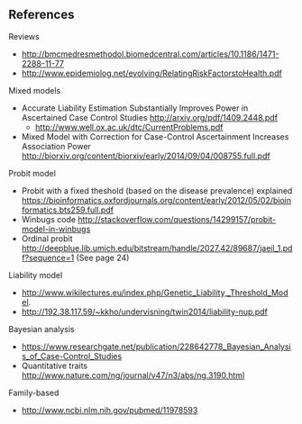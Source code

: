 ## References

Reviews

* http://bmcmedresmethodol.biomedcentral.com/articles/10.1186/1471-2288-11-77
* http://www.epidemiolog.net/evolving/RelatingRiskFactorstoHealth.pdf

Mixed models

* Accurate Liability Estimation Substantially Improves Power in Ascertained Case Control Studies http://arxiv.org/pdf/1409.2448.pdf
    * http://www.well.ox.ac.uk/dtc/CurrentProblems.pdf
* Mixed Model with Correction for Case-Control Ascertainment Increases Association Power http://biorxiv.org/content/biorxiv/early/2014/09/04/008755.full.pdf

Probit model

* Probit with a fixed theshold (based on the disease prevalence) explained https://bioinformatics.oxfordjournals.org/content/early/2012/05/02/bioinformatics.bts259.full.pdf
* Winbugs code http://stackoverflow.com/questions/14299157/probit-model-in-winbugs
* Ordinal probit http://deepblue.lib.umich.edu/bitstream/handle/2027.42/89687/jaeil_1.pdf?sequence=1 (See page 24)

Liability model

* http://www.wikilectures.eu/index.php/Genetic_Liability,_Threshold_Model.
* http://192.38.117.59/~kkho/undervisning/twin2014/liability-nup.pdf

Bayesian analysis

* https://www.researchgate.net/publication/228642778_Bayesian_Analysis_of_Case-Control_Studies
* Quantitative traits http://www.nature.com/ng/journal/v47/n3/abs/ng.3190.html

Family-based

* http://www.ncbi.nlm.nih.gov/pubmed/11978593
